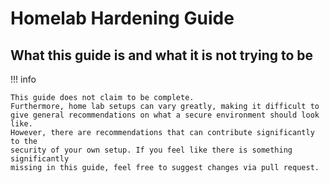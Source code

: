 # Homelab Hardening Guide

## What this guide is and what it is not trying to be

!!! info

    This guide does not claim to be complete.
    Furthermore, home lab setups can vary greatly, making it difficult to
    give general recommendations on what a secure environment should look like.
    However, there are recommendations that can contribute significantly to the
    security of your own setup. If you feel like there is something
    significantly
    missing in this guide, feel free to suggest changes via pull request.
